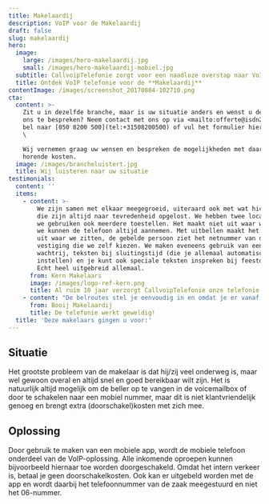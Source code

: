 ```yaml
---
title: Makelaardij
description: VoIP voor de Makelaardij
draft: false
slug: makelaardij
hero:
  image:
    large: /images/hero-makelaardij.jpg
    small: /images/hero-makelaardij-mobiel.jpg
  subtitle: CallvoipTelefonie zorgt voor een naadloze overstap naar VoIP!
  title: Ontdek VoIP telefonie voor de **Makelaardij**
contentImage: /images/screenshot_20170804-102710.png
cta:
  content: >-
    Zit u in dezelfde branche, maar is uw situatie anders en wenst u deze met
    ons te bespreken? Neem contact met ons op via <mailto:offerte@isdn2voip.nl>,
    bel naar [050 8200 500](tel:+31508200500) of vul het formulier hiernaast in.
    \

    Wij vernemen graag uw wensen en bespreken de mogelijkheden met daarbij
    horende kosten.
  image: /images/brancheluistert.jpg
  title: Wij luisteren naar uw situatie
testimonials:
  content: ''
  items:
    - content: >-
        We zijn samen met elkaar meegegroeid, uiteraard ook met wat hickups maar
        die zijn altijd naar tevredenheid opgelost. We hebben twee locaties en
        we gebruiken ook meerdere toestellen. Het maakt niet uit waar we zitten,
        we kunnen de telefoon altijd aannemen. Met uitbellen maakt het ook niet
        uit waar we zitten, de gebelde persoon ziet het netnummer van de
        vestiging die we zelf kiezen. We maken eveneens gebruik van een
        wachtrij, teksten bij sluitingstijd (die je allemaal automatisch kunt
        instellen) en je kunt ook speciale teksten inspreken bij feestdagen.
        Echt heel uitgebreid allemaal.
      from: Kern Makelaars
      image: /images/logo-ref-kern.png
      title: Al ruim 10 jaar verzorgt CallvoipTelefonie onze telefonie en internet.
    - content: "De belroutes stel je eenvoudig in en omdat je er vanaf de pc op in kunt loggen is het \relk moment aan te passen. Makkelijk om bij vakanties of onverwachte zaken toch bereikbaar te blijven dan wel klanten te informeren."
      from: Booij Makelaardij
      title: De telefonie werkt geweldig!
  title: 'Deze makelaars gingen u voor:'
---
```

## Situatie

Het grootste probleem van de makelaar is dat hij/zij veel onderweg is, maar wel gewoon overal en altijd snel en goed bereikbaar wilt zijn. Het is natuurlijk altijd mogelijk om de beller op te vangen in de voicemailbox of door te schakelen naar een mobiel nummer, maar dit is niet klantvriendelijk genoeg en brengt extra (doorschakel)kosten met zich mee.



## Oplossing

Door gebruik te maken van een mobiele app, wordt de mobiele telefoon onderdeel van de VoIP-oplossing. Alle inkomende oproepen kunnen bijvoorbeeld hiernaar toe worden doorgeschakeld. Omdat het intern verkeer is, betaal je geen doorschakelkosten. Ook kan er uitgebeld worden met de app en wordt daarbij het telefoonnummer van de zaak meegestuurd en niet het 06-nummer.
